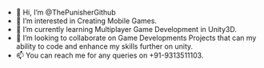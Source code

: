 - 👋 Hi, I’m @ThePunisherGithub
- 👀 I’m interested in Creating Mobile Games.
- 🌱 I’m currently learning Multiplayer Game Development in Unity3D.
- 💞️ I’m looking to collaborate on Game Developments Projects that can my ability to code and enhance my skills further on unity.
- 📫 You can reach me for any queries on +91-9313511103.

<!---
ThePunisherGithub/ThePunisherGithub is a ✨ special ✨ repository because its `README.md` (this file) appears on your GitHub profile.
You can click the Preview link to take a look at your changes.
--->
